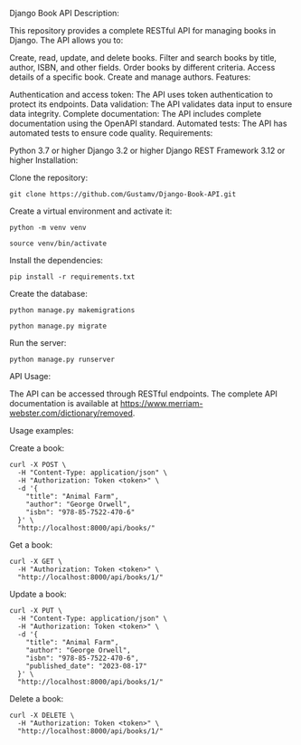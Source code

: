 Django Book API
Description:

This repository provides a complete RESTful API for managing books in Django. The API allows you to:

Create, read, update, and delete books.
Filter and search books by title, author, ISBN, and other fields.
Order books by different criteria.
Access details of a specific book.
Create and manage authors.
Features:

Authentication and access token: The API uses token authentication to protect its endpoints.
Data validation: The API validates data input to ensure data integrity.
Complete documentation: The API includes complete documentation using the OpenAPI standard.
Automated tests: The API has automated tests to ensure code quality.
Requirements:

Python 3.7 or higher
Django 3.2 or higher
Django REST Framework 3.12 or higher
Installation:

Clone the repository:
```
git clone https://github.com/Gustamv/Django-Book-API.git
```
Create a virtual environment and activate it:
```
python -m venv venv

source venv/bin/activate
```
Install the dependencies:
```
pip install -r requirements.txt
```
Create the database:
```
python manage.py makemigrations

python manage.py migrate
```
Run the server:
```
python manage.py runserver
```
API Usage:

The API can be accessed through RESTful endpoints. The complete API documentation is available at https://www.merriam-webster.com/dictionary/removed.

Usage examples:

Create a book:
```
curl -X POST \
  -H "Content-Type: application/json" \
  -H "Authorization: Token <token>" \
  -d '{
    "title": "Animal Farm",
    "author": "George Orwell",
    "isbn": "978-85-7522-470-6"
  }' \
  "http://localhost:8000/api/books/"
```
Get a book:
```
curl -X GET \
  -H "Authorization: Token <token>" \
  "http://localhost:8000/api/books/1/"
```
Update a book:
```
curl -X PUT \
  -H "Content-Type: application/json" \
  -H "Authorization: Token <token>" \
  -d '{
    "title": "Animal Farm",
    "author": "George Orwell",
    "isbn": "978-85-7522-470-6",
    "published_date": "2023-08-17"
  }' \
  "http://localhost:8000/api/books/1/"
```
Delete a book:
```
curl -X DELETE \
  -H "Authorization: Token <token>" \
  "http://localhost:8000/api/books/1/"
```
